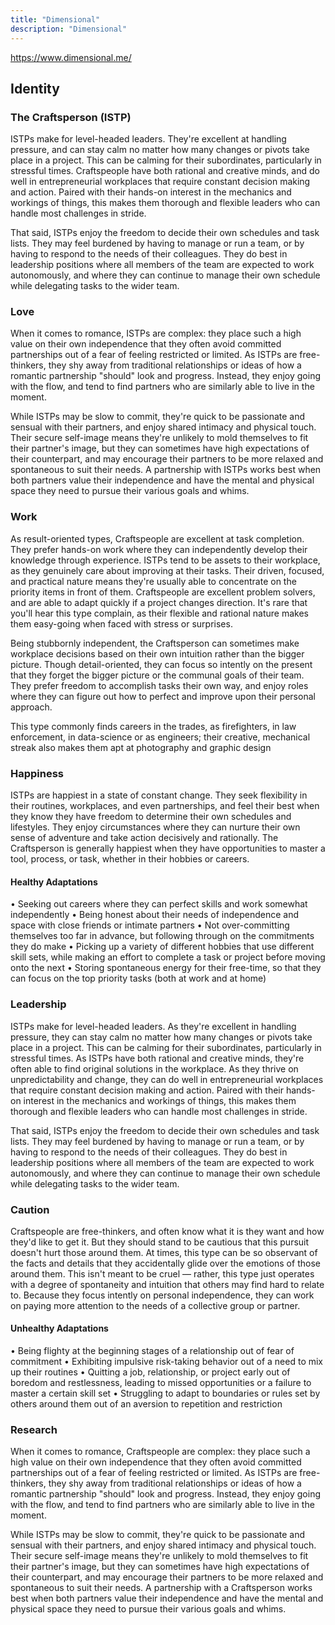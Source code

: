 ```yaml
---
title: "Dimensional"
description: "Dimensional"
---
```


https://www.dimensional.me/

## Identity

### The Craftsperson (ISTP)

ISTPs make for level-headed leaders. They're excellent at handling pressure, and can stay calm no matter how many changes or pivots take place in a project. This can be calming for their subordinates, particularly in stressful times. Craftspeople have both rational and creative minds, and do well in entrepreneurial workplaces that require constant decision making and action. Paired with their hands-on interest in the mechanics and workings of things, this makes them thorough and flexible leaders who can handle most challenges in stride.

That said, ISTPs enjoy the freedom to decide their own schedules and task lists. They may feel burdened by having to manage or run a team, or by having to respond to the needs of their colleagues. They do best in leadership positions where all members of the team are expected to work autonomously, and where they can continue to manage their own schedule while delegating tasks to the wider team.

### Love

When it comes to romance, ISTPs are complex: they place such a high value on their own independence that they often avoid committed partnerships out of a fear of feeling restricted or limited. As ISTPs are free-thinkers, they shy away from traditional relationships or ideas of how a romantic partnership "should" look and progress. Instead, they enjoy going with the flow, and tend to find partners who are similarly able to live in the moment.

While ISTPs may be slow to commit, they're quick to be passionate and sensual with their partners, and enjoy shared intimacy and physical touch. Their secure self-image means they're unlikely to mold themselves to fit their partner's image, but they can sometimes have high expectations of their counterpart, and may encourage their partners to be more relaxed and spontaneous to suit their needs. A partnership with ISTPs works best when both partners value their independence and have the mental and physical space they need to pursue their various goals and whims.

### Work

As result-oriented types, Craftspeople are excellent at task completion. They prefer hands-on work where they can independently develop their knowledge through experience. ISTPs tend to be assets to their workplace, as they genuinely care about improving at their tasks. Their driven, focused, and practical nature means they're usually able to concentrate on the priority items in front of them. Craftspeople are excellent problem solvers, and are able to adapt quickly if a project changes direction. It's rare that you'll hear this type complain, as their flexible and rational nature makes them easy-going when faced with stress or surprises.

Being stubbornly independent, the Craftsperson can sometimes make workplace decisions based on their own intuition rather than the bigger picture. Though detail-oriented, they can focus so intently on the present that they forget the bigger picture or the communal goals of their team. They prefer freedom to accomplish tasks their own way, and enjoy roles where they can figure out how to perfect and improve upon their personal approach.

This type commonly finds careers in the trades, as firefighters, in law enforcement, in data-science or as engineers; their creative, mechanical streak also makes them apt at photography and graphic design

### Happiness

ISTPs are happiest in a state of constant change. They seek flexibility in their routines, workplaces, and even partnerships, and feel their best when they know they have freedom to determine their own schedules and lifestyles. They enjoy circumstances where they can nurture their own sense of adventure and take action decisively and rationally. The Craftsperson is generally happiest when they have opportunities to master a tool, process, or task, whether in their hobbies or careers.

#### Healthy Adaptations

• Seeking out careers where they can perfect skills and work somewhat independently
• Being honest about their needs of independence and space with close friends or intimate partners
• Not over-committing themselves too far in advance, but following through on the commitments they do make
• Picking up a variety of different hobbies that use different skill sets, while making an effort to complete a task or project before moving onto the next
• Storing spontaneous energy for their free-time, so that they can focus on the top priority tasks (both at work and at home)

### Leadership

ISTPs make for level-headed leaders. As they're excellent in handling pressure, they can stay calm no matter how many changes or pivots take place in a project. This can be calming for their subordinates, particularly in stressful times. As ISTPs have both rational and creative minds, they're often able to find original solutions in the workplace. As they thrive on unpredictability and change, they can do well in entrepreneurial workplaces that require constant decision making and action. Paired with their hands-on interest in the mechanics and workings of things, this makes them thorough and flexible leaders who can handle most challenges in stride.

That said, ISTPs enjoy the freedom to decide their own schedules and task lists. They may feel burdened by having to manage or run a team, or by having to respond to the needs of their colleagues. They do best in leadership positions where all members of the team are expected to work autonomously, and where they can continue to manage their own schedule while delegating tasks to the wider team.

### Caution

Craftspeople are free-thinkers, and often know what it is they want and how they'd like to get it. But they should stand to be cautious that this pursuit doesn't hurt those around them. At times, this type can be so observant of the facts and details that they accidentally glide over the emotions of those around them. This isn't meant to be cruel — rather, this type just operates with a degree of spontaneity and intuition that others may find hard to relate to. Because they focus intently on personal independence, they can work on paying more attention to the needs of a collective group or partner.

#### Unhealthy Adaptations

• Being flighty at the beginning stages of a relationship out of fear of commitment
• Exhibiting impulsive risk-taking behavior out of a need to mix up their routines
• Quitting a job, relationship, or project early out of boredom and restlessness, leading to missed opportunities or a failure to master a certain skill set
• Struggling to adapt to boundaries or rules set by others around them out of an aversion to repetition and restriction

### Research

When it comes to romance, Craftspeople are complex: they place such a high value on their own independence that they often avoid committed partnerships out of a fear of feeling restricted or limited. As ISTPs are free-thinkers, they shy away from traditional relationships or ideas of how a romantic partnership "should" look and progress. Instead, they enjoy going with the flow, and tend to find partners who are similarly able to live in the moment.

While ISTPs may be slow to commit, they're quick to be passionate and sensual with their partners, and enjoy shared intimacy and physical touch. Their secure self-image means they're unlikely to mold themselves to fit their partner's image, but they can sometimes have high expectations of their counterpart, and may encourage their partners to be more relaxed and spontaneous to suit their needs. A partnership with a Craftsperson works best when both partners value their independence and have the mental and physical space they need to pursue their various goals and whims.
